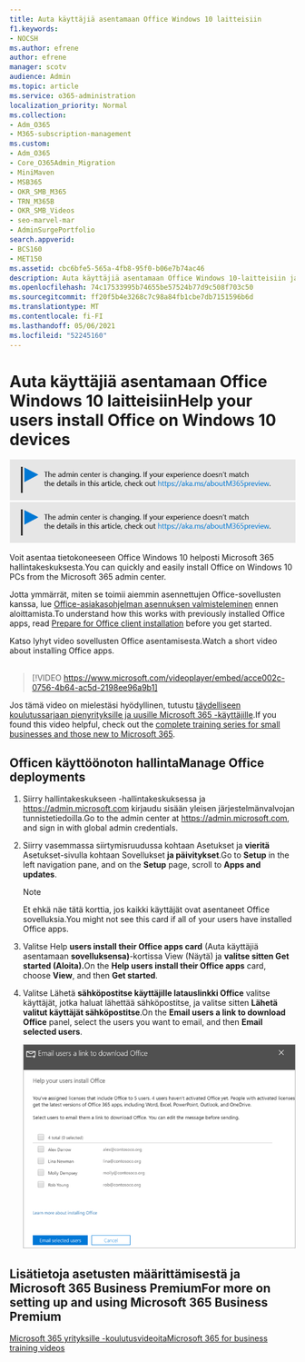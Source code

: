 ```yaml
---
title: Auta käyttäjiä asentamaan Office Windows 10 laitteisiin
f1.keywords:
- NOCSH
ms.author: efrene
author: efrene
manager: scotv
audience: Admin
ms.topic: article
ms.service: o365-administration
localization_priority: Normal
ms.collection:
- Adm_O365
- M365-subscription-management
ms.custom:
- Adm_O365
- Core_O365Admin_Migration
- MiniMaven
- MSB365
- OKR_SMB_M365
- TRN_M365B
- OKR_SMB_Videos
- seo-marvel-mar
- AdminSurgePortfolio
search.appverid:
- BCS160
- MET150
ms.assetid: cbc6bfe5-565a-4fb8-95f0-b06e7b74ac46
description: Auta käyttäjiä asentamaan Office Windows 10-laitteisiin ja Office Windows 10 helposti Microsoft 365 hallintakeskuksesta.
ms.openlocfilehash: 74c17533995b74655be57524b77d9c508f703c50
ms.sourcegitcommit: ff20f5b4e3268c7c98a84fb1cbe7db7151596b6d
ms.translationtype: MT
ms.contentlocale: fi-FI
ms.lasthandoff: 05/06/2021
ms.locfileid: "52245160"
---
```

# <a name="help-your-users-install-office-on-windows-10-devices"></a><span data-ttu-id="7bd41-103">Auta käyttäjiä asentamaan Office Windows 10 laitteisiin</span><span class="sxs-lookup"><span data-stu-id="7bd41-103">Help your users install Office on Windows 10 devices</span></span>

<span data-ttu-id="7bd41-104">[![Selite, jossa ilmoitetaan, että hallintakeskus muuttuu. Lisätietoja löytyy osoitteesta aka.ms/aboutM365preview.](../media/m365admincenterchanging.png)](/office365/admin/microsoft-365-admin-center-preview)</span><span class="sxs-lookup"><span data-stu-id="7bd41-104">[![Label to let you know the admin center is changing and you can find more details at aka.ms/aboutM365preview.](../media/m365admincenterchanging.png)](/office365/admin/microsoft-365-admin-center-preview)</span></span>

<span data-ttu-id="7bd41-105">Voit asentaa tietokoneeseen Office Windows 10 helposti Microsoft 365 hallintakeskuksesta.</span><span class="sxs-lookup"><span data-stu-id="7bd41-105">You can quickly and easily install Office on Windows 10 PCs from the Microsoft 365 admin center.</span></span>
  
<span data-ttu-id="7bd41-106">Jotta ymmärrät, miten se toimii aiemmin asennettujen Office-sovellusten kanssa, lue [Office-asiakasohjelman asennuksen valmisteleminen](prepare-for-office-client-deployment.md) ennen aloittamista.</span><span class="sxs-lookup"><span data-stu-id="7bd41-106">To understand how this works with previously installed Office apps, read [Prepare for Office client installation](prepare-for-office-client-deployment.md) before you get started.</span></span>

<span data-ttu-id="7bd41-107">Katso lyhyt video sovellusten Office asentamisesta.</span><span class="sxs-lookup"><span data-stu-id="7bd41-107">Watch a short video about installing Office apps.</span></span><br><br>

> [!VIDEO https://www.microsoft.com/videoplayer/embed/acce002c-0756-4b64-ac5d-2198ee96a9b1] 

<span data-ttu-id="7bd41-108">Jos tämä video on mielestäsi hyödyllinen, tutustu [täydelliseen koulutussarjaan pienyrityksille ja uusille Microsoft 365 -käyttäjille](../business-video/index.yml).</span><span class="sxs-lookup"><span data-stu-id="7bd41-108">If you found this video helpful, check out the [complete training series for small businesses and those new to Microsoft 365](../business-video/index.yml).</span></span>

## <a name="manage-office-deployments"></a><span data-ttu-id="7bd41-109">Officen käyttöönoton hallinta</span><span class="sxs-lookup"><span data-stu-id="7bd41-109">Manage Office deployments</span></span>

1. <span data-ttu-id="7bd41-110">Siirry hallintakeskukseen -hallintakeskuksessa ja <a href="https://go.microsoft.com/fwlink/p/?linkid=2024339" target="_blank">https://admin.microsoft.com</a> kirjaudu sisään yleisen järjestelmänvalvojan tunnistetiedoilla.</span><span class="sxs-lookup"><span data-stu-id="7bd41-110">Go to the admin center at <a href="https://go.microsoft.com/fwlink/p/?linkid=2024339" target="_blank">https://admin.microsoft.com</a>, and sign in with global admin credentials.</span></span> 

2. <span data-ttu-id="7bd41-111">Siirry  vasemmassa siirtymisruudussa kohtaan Asetukset ja **vieritä** Asetukset-sivulla kohtaan Sovellukset **ja päivitykset**.</span><span class="sxs-lookup"><span data-stu-id="7bd41-111">Go to **Setup** in the left navigation pane, and on the **Setup** page, scroll to **Apps and updates**.</span></span>
    > [!NOTE]
    > <span data-ttu-id="7bd41-112">Et ehkä näe tätä korttia, jos kaikki käyttäjät ovat asentaneet Office sovelluksia.</span><span class="sxs-lookup"><span data-stu-id="7bd41-112">You might not see this card if all of your  users have installed Office apps.</span></span>
  
3. <span data-ttu-id="7bd41-113">Valitse Help **users install their Office apps card** (Auta käyttäjiä asentamaan **sovelluksensa)**-kortissa View (Näytä) ja **valitse sitten Get started (Aloita).**</span><span class="sxs-lookup"><span data-stu-id="7bd41-113">On the **Help users install their Office apps** card, choose **View**, and then **Get started**.</span></span>
    
4. <span data-ttu-id="7bd41-114">Valitse Lähetä **sähköpostitse käyttäjille latauslinkki Office** valitse käyttäjät, jotka haluat lähettää sähköpostitse, ja valitse sitten **Lähetä valitut käyttäjät sähköpostitse**.</span><span class="sxs-lookup"><span data-stu-id="7bd41-114">On the **Email users a link to download Office** panel, select the users you want to email, and then **Email selected users**.</span></span>

   ![Valitse käyttäjät, jotka haluat lähettää Office latauslinkin.](../media/sendemailtousers.png)

## <a name="for-more-on-setting-up-and-using-microsoft-365-business-premium"></a><span data-ttu-id="7bd41-116">Lisätietoja asetusten määrittämisestä ja Microsoft 365 Business Premium</span><span class="sxs-lookup"><span data-stu-id="7bd41-116">For more on setting up and using Microsoft 365 Business Premium</span></span>

[<span data-ttu-id="7bd41-117">Microsoft 365 yrityksille -koulutusvideoita</span><span class="sxs-lookup"><span data-stu-id="7bd41-117">Microsoft 365 for business training videos</span></span>](../business-video/index.yml)